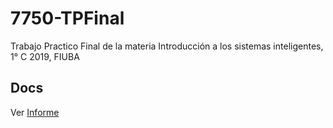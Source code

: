 # 7750-TPFinal
Trabajo Practico Final de la materia Introducción a los sistemas inteligentes, 1° C 2019, FIUBA

## Docs

Ver [Informe](doc/report.pdf)  
